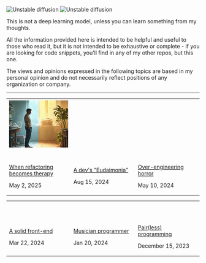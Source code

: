 ![Unstable diffusion](./static/unstable-thought-diffusion-dark.png#gh-dark-mode-only)
![Unstable diffusion](./static/unstable-thought-diffusion-light.png#gh-light-mode-only)

This is not a deep learning model, unless you can learn something from my thoughts.

All the information provided here is intended to be helpful and useful to those who read it, but it is not intended to be exhaustive or complete - if you are looking for code snippets, you'll find in any of my other repos, but this one.

The views and opinions expressed in the following topics are based in my personal opinion and do not necessarily reflect positions of any organization or company.

---

<table>
  <tr>
    <th width="33%">
      <a href="https://github.com/alan-oliv/unstable-thought-diffusion/blob/main/when-refactor-becomes-therapy/README.md">
        <img alt="" src="./when-refactor-becomes-therapy/static/thumbnail.png"></img>
      </a>
    </th>
    <th width="33%">
      <a href="https://github.com/alan-oliv/unstable-thought-diffusion/blob/main/a-devs-eudaimonia/README.md">
        <img alt="" src="./a-devs-eudaimonia/static/thumbnail.png"></img>
      </a>
    </th>
    <th width="33%">
      <a href="https://github.com/alan-oliv/unstable-thought-diffusion/blob/main/over-engineering-horror/README.md">
        <img alt="" src="./over-engineering-horror/static/thumbnail.png"></img>
      </a>
    </th>
  </tr>

  <tr>
    <td width="33%">
      <a href="https://github.com/alan-oliv/unstable-thought-diffusion/blob/main/when-refactor-becomes-therapy/README.md">
        <br/>
        <img alt="" src="https://badgen.net/badge/5/min%20read/darkgray?scale=1&labelColor=darkgray&color=darkgray&cache=360000" />
        <br/>
        When refactoring becomes therapy
      </a>
      <br/>
      <p>May 2, 2025</p>
    </td>
    <td width="33%">
      <a href="https://github.com/alan-oliv/unstable-thought-diffusion/blob/main/a-devs-eudaimonia/README.md">
        <br/>
        <img alt="" src="https://badgen.net/badge/8/min%20read/darkgray?scale=1&labelColor=darkgray&color=darkgray&cache=360000" />
        <br/>
        A dev's "Eudaimonia"
      </a>
      <br/>
      <p>Aug 15, 2024</p>
    </td>
    <td width="33%">
      <a href="https://github.com/alan-oliv/unstable-thought-diffusion/blob/main/over-engineering-horror/README.md">
        <br/>
        <img alt="" src="https://badgen.net/badge/5/min%20read/darkgray?scale=1&labelColor=darkgray&color=darkgray&cache=360000" />
        <br/>
        Over-engineering horror
      </a>
      <br/>
      <p>May 10, 2024</p>
    </td>
  </tr>
</table>

<table>
  <tr>
  <th width="33%">
      <a href="https://github.com/alan-oliv/unstable-thought-diffusion/blob/main/solid-front-end/README.md">
        <img alt="" src="https://raw.githubusercontent.com/alan-oliv/unstable-thought-diffusion/main/solid-front-end/static/thumbnail.png"></img>
      </a>
    </th>
  <th width="33%">
      <a href="https://github.com/alan-oliv/unstable-thought-diffusion/blob/main/musician-programmer/README.md">
        <img alt="" src="https://raw.githubusercontent.com/alan-oliv/unstable-thought-diffusion/main/musician-programmer/static/thumbnail.png"></img>
      </a>
    </th>
    <th width="33%">
      <a href="https://github.com/alan-oliv/unstable-thought-diffusion/blob/main/pair-less-programming/README.md">
        <img alt="" src="./pair-less-programming/static/thumbnail.png"></img>
      </a>
    </th>
  </tr>

  <tr>
    <td width="33%">
      <a href="https://github.com/alan-oliv/unstable-thought-diffusion/blob/main/solid-front-end/README.md">
        <br/>
        <img alt="" src="https://badgen.net/badge/5/min%20read/darkgray?scale=1&labelColor=darkgray&color=darkgray&cache=360000" />
        <br/>
        A solid front-end
      </a>
      <br/>
      <p>Mar 22, 2024</p>
    </td>
      <td width="33%">
      <a href="https://github.com/alan-oliv/unstable-thought-diffusion/blob/main/musician-programmer/README.md">
        <br/>
        <img alt="" src="https://badgen.net/badge/4/min%20read/darkgray?scale=1&labelColor=darkgray&color=darkgray&cache=360000" />
        <br/>
        Musician programmer
      </a>
      <br/>
      <p>Jan 20, 2024</p>
    </td>
    <td width="33%">
      <a href="https://github.com/alan-oliv/unstable-thought-diffusion/blob/main/pair-less-programming/README.md">
        <br/>
        <img alt="" src="https://badgen.net/badge/2/min%20read/darkgray?scale=1&labelColor=darkgray&color=darkgray&cache=360000" />
        <br/>
        Pair(less) programming
      </a>
      <br/>
      <p>December 15, 2023</p>
    </td>
  </tr>
</table>
